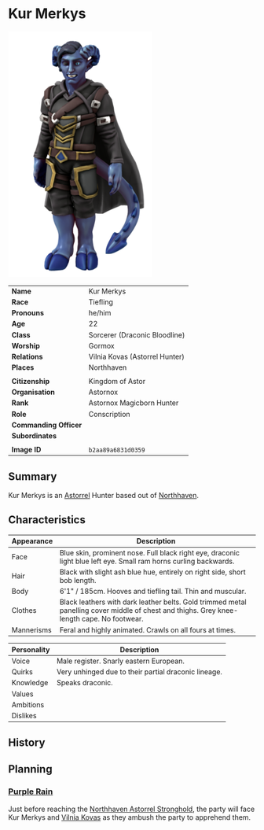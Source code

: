 # Kur Merkys

<img src="https://raw.githubusercontent.com/jesskelsall/astarus-images/main/people/portraits/b2aa89a6831d0359.png" height="500" />

|||
| --- | --- |
| **Name** | Kur Merkys | character.3
| **Race** | Tiefling |
| **Pronouns** | he/him |
| **Age** | 22 |
| **Class** | Sorcerer (Draconic Bloodline) |
| **Worship** | Gormox |
| **Relations** | Vilnia Kovas (Astorrel Hunter) |
| **Places** | Northhaven |
|||
| **Citizenship** | Kingdom of Astor |
| **Organisation** | Astornox |
| **Rank** | Astornox Magicborn Hunter |
| **Role** | Conscription |
| **Commanding Officer** | |
| **Subordinates** | |
|||
| **Image ID** | `b2aa89a6831d0359` |

## Summary

Kur Merkys is an [Astorrel](../civilisations/kingdom-of-astor/organisations/astorrel/astorrel.md) Hunter based out of [Northhaven](../places/cities/northhaven.md).

## Characteristics

| Appearance | Description |
| --- | --- |
| Face | Blue skin, prominent nose. Full black right eye, draconic light blue left eye. Small ram horns curling backwards. |
| Hair | Black with slight ash blue hue, entirely on right side, short bob length. |
| Body | 6'1" / 185cm. Hooves and tiefling tail. Thin and muscular. |
| Clothes | Black leathers with dark leather belts. Gold trimmed metal panelling cover middle of chest and thighs. Grey knee-length cape. No footwear. |
| Mannerisms | Feral and highly animated. Crawls on all fours at times. |

| Personality | Description |
| --- | --- |
| Voice | Male register. Snarly eastern European. |
| Quirks | Very unhinged due to their partial draconic lineage. |
| Knowledge | Speaks draconic. |
| Values | |
| Ambitions | |
| Dislikes | |

## History

## Planning

### [Purple Rain](../../campaigns/purple-rain/purple-rain.md)

Just before reaching the [Northhaven Astorrel Stronghold](../places/strongholds/northhaven-astorrel-stronghold.md), the party will face Kur Merkys and [Vilnia Kovas](vilnia-kovas.md) as they ambush the party to apprehend them.
